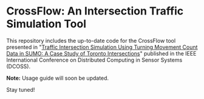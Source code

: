 # CrossFlow: An Intersection Traffic Simulation Tool

This repository includes the up-to-date code for the CrossFlow tool presented in "[Traffic Intersection Simulation Using Turning Movement Count Data in SUMO: A Case Study of Toronto Intersections](https://ieeexplore.ieee.org/document/11096186)" published in the IEEE International Conference on Distributed Computing in Sensor Systems (DCOSS).


**Note:** Usage guide will soon be updated. 

Stay tuned!

